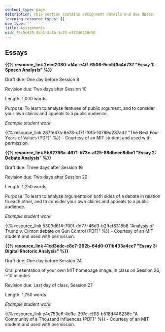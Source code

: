 ```yaml
---
content_type: page
description: This section contains assignment details and due dates.
learning_resource_types: []
ocw_type: ''
title: Assignments
uid: 75c5e635-3aa1-3a1b-1c23-e37346320c96
---
```


Essays
------

**{{% resource_link 2eed2080-af4c-e4ff-6506-9cc5f3a4d737 "Essay 1: Speech Analysis" %}}**

Draft due: One day before Session 8

Revision due: Two days after Session 10

Length: 1,000 words

Purpose: To learn to analyze features of public argument, and to consider your own claims and appeals to a public audience.

_Example student work:_

{{% resource_link 287fe47a-8e78-df71-f0f5-10789d287ad2 "The Next Four Years of Values (PDF)" %}} - Courtesy of an MIT student and used with permission.

**{{% resource_link 5b82796a-4671-b73c-a125-88dbeee8dbc1 "Essay 2: Debate Analysis" %}}**

Draft due: Three days after Session 16

Revision due: Two days after Session 20

Length: 1,250 words

Purpose: To learn to analyze arguments on both sides of a debate in relation to each other, and to consider your own claims and appeals to a public audience.

_Example student work:_ 

{{% resource_link 5309d614-700f-dd77-46d3-b2ffcf8318b8 "Analysis of Trump v. Clinton debate on Gun Control (PDF)" %}} - Courtesy of an MIT student and used with permission.

**{{% resource_link 41cd3edc-c8c7-292b-64d0-011b433a4cc7 "Essay 3: Digital Rhetoric Analysis" %}}**

Draft due: One day before Session 24

Oral presentation of your own MIT homepage image: in class on Session 26, ~10 minutes

Revision due: Last day of class, Session 27

Length: 1,750 words

_Example student work:_

{{% resource_link e4e753e6-4d3e-297c-cf08-b518d446236c "A Community of a Thousand Influences (PDF)" %}} - Courtesy of an MIT student and used with permission.